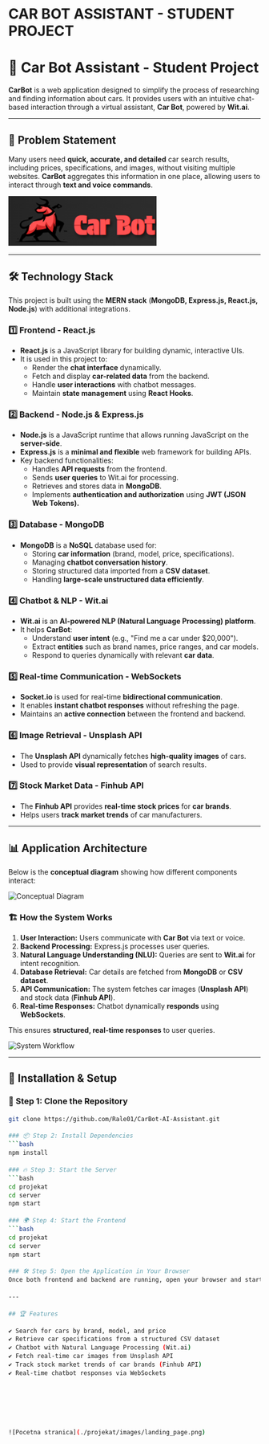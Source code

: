# CAR BOT ASSISTANT - STUDENT PROJECT 

# 🚗 Car Bot Assistant - Student Project

**CarBot** is a web application designed to simplify the process of researching and finding information about cars. It provides users with an intuitive chat-based interaction through a virtual assistant, **Car Bot**, powered by **Wit.ai**.

---

## 🎯 Problem Statement
Many users need **quick, accurate, and detailed** car search results, including prices, specifications, and images, without visiting multiple websites. **CarBot** aggregates this information in one place, allowing users to interact through **text and voice commands**.

![Logo](./projekat/images/logo.png)

---

## 🛠️ Technology Stack

This project is built using the **MERN stack** (**MongoDB, Express.js, React.js, Node.js**) with additional integrations.

### **1️⃣ Frontend - React.js**
- **React.js** is a JavaScript library for building dynamic, interactive UIs.
- It is used in this project to:
  - Render the **chat interface** dynamically.
  - Fetch and display **car-related data** from the backend.
  - Handle **user interactions** with chatbot messages.
  - Maintain **state management** using **React Hooks**.

### **2️⃣ Backend - Node.js & Express.js**
- **Node.js** is a JavaScript runtime that allows running JavaScript on the **server-side**.
- **Express.js** is a **minimal and flexible** web framework for building APIs.
- Key backend functionalities:
  - Handles **API requests** from the frontend.
  - Sends **user queries** to Wit.ai for processing.
  - Retrieves and stores data in **MongoDB**.
  - Implements **authentication and authorization** using **JWT (JSON Web Tokens).**

### **3️⃣ Database - MongoDB**
- **MongoDB** is a **NoSQL** database used for:
  - Storing **car information** (brand, model, price, specifications).
  - Managing **chatbot conversation history**.
  - Storing structured data imported from a **CSV dataset**.
  - Handling **large-scale unstructured data efficiently**.

### **4️⃣ Chatbot & NLP - Wit.ai**
- **Wit.ai** is an **AI-powered NLP (Natural Language Processing) platform**.
- It helps **CarBot**:
  - Understand **user intent** (e.g., "Find me a car under $20,000").
  - Extract **entities** such as brand names, price ranges, and car models.
  - Respond to queries dynamically with relevant **car data**.

### **5️⃣ Real-time Communication - WebSockets**
- **Socket.io** is used for real-time **bidirectional communication**.
- It enables **instant chatbot responses** without refreshing the page.
- Maintains an **active connection** between the frontend and backend.

### **6️⃣ Image Retrieval - Unsplash API**
- The **Unsplash API** dynamically fetches **high-quality images** of cars.
- Used to provide **visual representation** of search results.

### **7️⃣ Stock Market Data - Finhub API**
- The **Finhub API** provides **real-time stock prices** for **car brands**.
- Helps users **track market trends** of car manufacturers.

---

## 📊 Application Architecture

Below is the **conceptual diagram** showing how different components interact:

![Conceptual Diagram](./projekat/images/konceptualni_dijagram.png)

### **🏗️ How the System Works**
1. **User Interaction:** Users communicate with **Car Bot** via text or voice.
2. **Backend Processing:** Express.js processes user queries.
3. **Natural Language Understanding (NLU):** Queries are sent to **Wit.ai** for intent recognition.
4. **Database Retrieval:** Car details are fetched from **MongoDB** or **CSV dataset**.
5. **API Communication:** The system fetches car images (**Unsplash API**) and stock data (**Finhub API**).
6. **Real-time Responses:** Chatbot dynamically **responds** using **WebSockets**.

This ensures **structured, real-time responses** to user queries.

![System Workflow](./projekat/images/Projekat_nacin_rada.png)

---

## 🏁 Installation & Setup

### 🚀 Step 1: Clone the Repository

```bash
git clone https://github.com/Rale01/CarBot-AI-Assistant.git

### 📦 Step 2: Install Dependencies
```bash
npm install

### 🔥 Step 3: Start the Server
```bash
cd projekat
cd server
npm start

### 🌍 Step 4: Start the Frontend
```bash
cd projekat
cd server
npm start

### 🛠️ Step 5: Open the Application in Your Browser
Once both frontend and backend are running, open your browser and start chatting with Car Bot! 🚀

---

## 🏆 Features

✔️ Search for cars by brand, model, and price
✔️ Retrieve car specifications from a structured CSV dataset
✔️ Chatbot with Natural Language Processing (Wit.ai)
✔️ Fetch real-time car images from Unsplash API
✔️ Track stock market trends of car brands (Finhub API)
✔️ Real-time chatbot responses via WebSockets






![Pocetna stranica](./projekat/images/landing_page.png)



